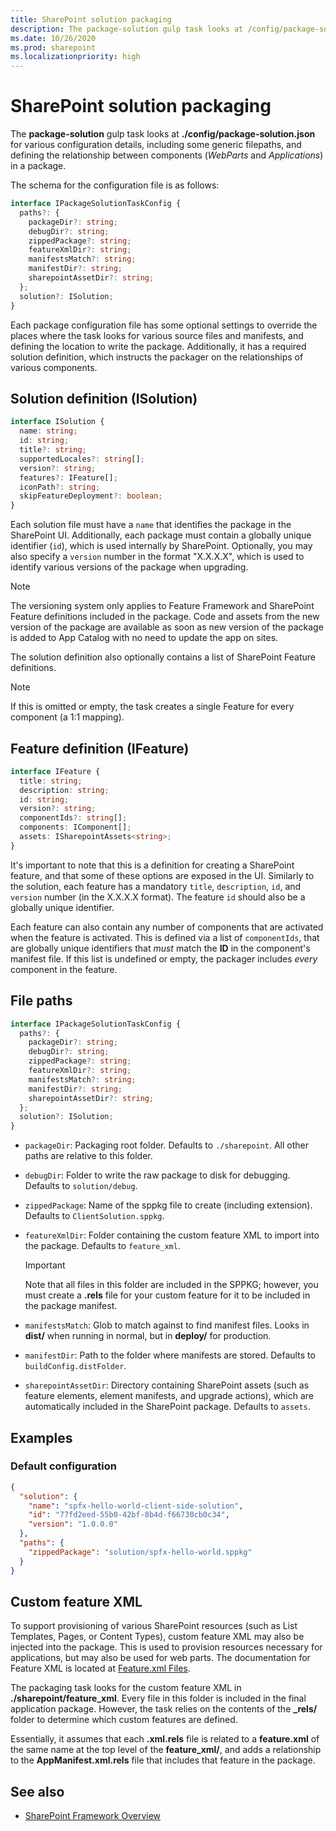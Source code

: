 ```yaml
---
title: SharePoint solution packaging
description: The package-solution gulp task looks at /config/package-solution.json for various configuration details in SharePoint Framework, including ISolution and IFeature definitions.
ms.date: 10/26/2020
ms.prod: sharepoint
ms.localizationpriority: high
---
```

# SharePoint solution packaging

The **package-solution** gulp task looks at **./config/package-solution.json** for various configuration details, including some generic filepaths, and defining the relationship between components (*WebParts* and *Applications*) in a package.

The schema for the configuration file is as follows:

```typescript
interface IPackageSolutionTaskConfig {
  paths?: {
    packageDir?: string;
    debugDir?: string;
    zippedPackage?: string;
    featureXmlDir?: string;
    manifestsMatch?: string;
    manifestDir?: string;
    sharepointAssetDir?: string;
  };
  solution?: ISolution;
}
```

Each package configuration file has some optional settings to override the places where the task looks for various source files and manifests, and defining the location to write the package. Additionally, it has a required solution definition, which instructs the packager on the relationships of various components.

## Solution definition (ISolution)

```typescript
interface ISolution {
  name: string;
  id: string;
  title?: string;
  supportedLocales?: string[];
  version?: string;
  features?: IFeature[];
  iconPath?: string;
  skipFeatureDeployment?: boolean;
}
```

Each solution file must have a `name` that identifies the package in the SharePoint UI. Additionally, each package must contain a globally unique identifier (`id`), which is used internally by SharePoint. Optionally, you may also specify a `version` number in the format "X.X.X.X", which is used to identify various versions of the package when upgrading.

> [!NOTE]
> The versioning system only applies to Feature Framework and SharePoint Feature definitions included in the package. Code and assets from the new version of the package are available as soon as new version of the package is added to App Catalog with no need to update the app on sites.

The solution definition also optionally contains a list of SharePoint Feature definitions.

> [!NOTE]
> If this is omitted or empty, the task creates a single Feature for every component (a 1:1 mapping).

## Feature definition (IFeature)

```typescript
interface IFeature {
  title: string;
  description: string;
  id: string;
  version?: string;
  componentIds?: string[];
  components: IComponent[];
  assets: ISharepointAssets<string>;
}
```

It's important to note that this is a definition for creating a SharePoint feature, and that some of these options are exposed in the UI. Similarly to the solution, each feature has a mandatory `title`, `description`, `id`, and `version` number (in the X.X.X.X format). The feature `id` should also be a globally unique identifier.

Each feature can also contain any number of components that are activated when the feature is activated. This is defined via a list of `componentIds`, that are globally unique identifiers that *must* match the **ID** in the component's manifest file. If this list is undefined or empty, the packager includes *every* component in the feature.

## File paths

```typescript
interface IPackageSolutionTaskConfig {
  paths?: {
    packageDir?: string;
    debugDir?: string;
    zippedPackage?: string;
    featureXmlDir?: string;
    manifestsMatch?: string;
    manifestDir?: string;
    sharepointAssetDir?: string;
  };
  solution?: ISolution;
}
```

- `packageDir`: Packaging root folder. Defaults to `./sharepoint`. All other paths are relative to this folder.
- `debugDir`: Folder to write the raw package to disk for debugging. Defaults to `solution/debug`.
- `zippedPackage`: Name of the sppkg file to create (including extension). Defaults to `ClientSolution.sppkg`.
- `featureXmlDir`: Folder containing the custom feature XML to import into the package. Defaults to `feature_xml`.

  > [!IMPORTANT]
  > Note that all files in this folder are included in the SPPKG; however, you must create a **.rels** file for your custom feature for it to be included in the package manifest.

- `manifestsMatch`: Glob to match against to find manifest files. Looks in **dist/** when running in normal, but in **deploy/** for production.
- `manifestDir`: Path to the folder where manifests are stored. Defaults to `buildConfig.distFolder`.
- `sharepointAssetDir`: Directory containing SharePoint assets (such as feature elements, element manifests, and upgrade actions), which are automatically included in the SharePoint package. Defaults to `assets`.

## Examples

### Default configuration

```json
{
  "solution": {
    "name": "spfx-hello-world-client-side-solution",
    "id": "77fd2eed-55b0-42bf-8b4d-f66730cb0c34",
    "version": "1.0.0.0"
  },
  "paths": {
    "zippedPackage": "solution/spfx-hello-world.sppkg"
  }
}
```

## Custom feature XML

To support provisioning of various SharePoint resources (such as List Templates, Pages, or Content Types), custom feature XML may also be injected into the package. This is used to provision resources necessary for applications, but may also be used for web parts. The documentation for Feature XML is located at [Feature.xml Files](https://msdn.microsoft.com/library/office/ms475601.aspx?f=255&MSPPError=-2147217396).

The packaging task looks for the custom feature XML in **./sharepoint/feature\_xml**. Every file in this folder is included in the final application package. However, the task relies on the contents of the **\_rels/** folder to determine which custom features are defined.

Essentially, it assumes that each **.xml.rels** file is related to a **feature.xml** of the same name at the top level of the **feature_xml/**, and adds a relationship to the **AppManifest.xml.rels** file that includes that feature in the package.

## See also

- [SharePoint Framework Overview](../../sharepoint-framework-overview.md)
